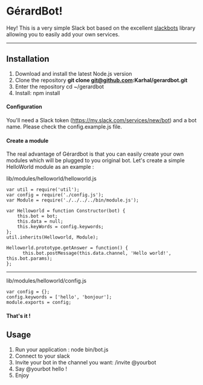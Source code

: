 **GérardBot!**
===================

Hey! This is a very simple Slack bot based on the excellent [slackbots](https://www.npmjs.com/package/slackbots "slackbots") library allowing you to easily add your own services.

----------


Installation
-------------
1. Download and install the latest Node.js version
2. Clone the repository **git clone git@github.com:Karhal/gerardbot.git**
3. Enter the repository cd ~/gerardbot
4. Install: npm install

#### <i class="icon-file"></i> Configuration
You'll need a Slack token (https://my.slack.com/services/new/bot) and a bot name. Please check the config.example.js file.


#### <i class="icon-file"></i> Create a module

The real advantage of Gérardbot is that you can easily create your own modules which will be plugged to you original bot. 
Let's create a simple HelloWorld module as an example :

    

lib/modules/helloworld/helloworld.js

    
    var util = require('util');
    var config = require('./config.js');
    var Module = require('./../../../bin/module.js');
    
    var Helloworld = function Constructor(bot) {
	    this.bot = bot;
	    this.data = null;
	    this.keyWords = config.keywords;
	};
    util.inherits(Helloworld, Module);
    
    Helloworld.prototype.getAnswer = function() {
          this.bot.postMessage(this.data.channel, 'Hello world!', this.bot.params);
    };

----------
   lib/modules/helloworld/config.js
    
    var config = {};   
    config.keywords = ['hello', 'bonjour'];   
    module.exports = config;

#### That's it !


Usage
-------------
1. Run your application : node bin/bot.js
2. Connect to your slack
3. Invite your bot in the channel you want: /invite @yourbot
4. Say @yourbot hello ! 
5. Enjoy

